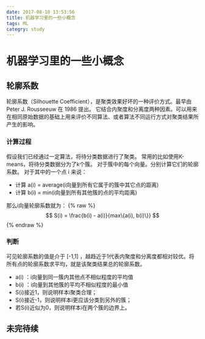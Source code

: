 ```yaml
---
date: 2017-08-10 13:53:56
title: 机器学习里的一些小概念
tags: ML
categry: study
---
```

# 机器学习里的一些小概念

## 轮廓系数

轮廓系数（Silhouette Coefficient），是聚类效果好坏的一种评价方式。最早由 Peter J. Rousseeuw 在 1986 提出。
它结合内聚度和分离度两种因素。可以用来在相同原始数据的基础上用来评价不同算法、或者算法不同运行方式对聚类结果所产生的影响。

### 计算过程

假设我们已经通过一定算法，将待分类数据进行了聚类。
常用的比如使用K-means，将待分类数据分为了k个簇。
对于簇中的每个向量。分别计算它们的轮廓系数。
对于其中的一个点 i 来说：

* 计算 a(i) = average(i向量到所有它属于的簇中其它点的距离)
* 计算 b(i) = min(i向量到所有其他簇的点的平均距离)

那么i向量轮廓系数就为：
{% raw %}
$$ S(i) = \frac{b(i) - a(i)}{max\{a(i), b(i)\}} $$
{% endraw %}

### 判断

可见轮廓系数的值是介于 [-1,1] ，越趋近于1代表内聚度和分离度都相对较优。将所有点的轮廓系数求平均，就是该聚类结果总的轮廓系数。

* a(i) ：i向量到同一簇内其他点不相似程度的平均值
* b(i) ：i向量到其他簇的平均不相似程度的最小值
* S(i)接近1，则说明样本i聚类合理；
* S(i)接近-1，则说明样本i更应该分类到另外的簇；
* 若S(i)近似为0，则说明样本i在两个簇的边界上。

## 未完待续